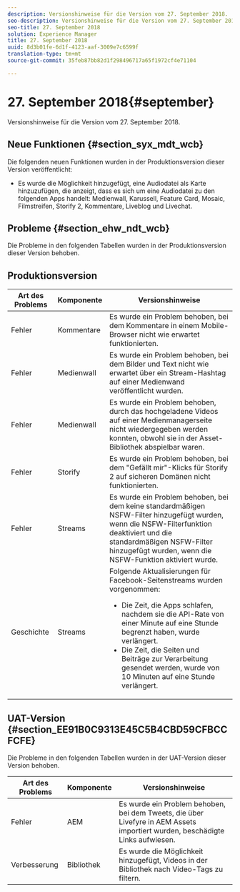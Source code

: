 ```yaml
---
description: Versionshinweise für die Version vom 27. September 2018.
seo-description: Versionshinweise für die Version vom 27. September 2018.
seo-title: 27. September 2018
solution: Experience Manager
title: 27. September 2018
uuid: 8d3b01fe-6d1f-4123-aaf-3009e7c6599f
translation-type: tm+mt
source-git-commit: 35feb87bb82d1f298496717a65f1972cf4e71104

---
```



# 27. September 2018{#september}

Versionshinweise für die Version vom 27. September 2018.

## Neue Funktionen {#section_syx_mdt_wcb}

Die folgenden neuen Funktionen wurden in der Produktionsversion dieser Version veröffentlicht:

* Es wurde die Möglichkeit hinzugefügt, eine Audiodatei als Karte hinzuzufügen, die anzeigt, dass es sich um eine Audiodatei zu den folgenden Apps handelt: Medienwall, Karussell, Feature Card, Mosaic, Filmstreifen, Storify 2, Kommentare, Liveblog und Livechat.

## Probleme {#section_ehw_ndt_wcb}

Die Probleme in den folgenden Tabellen wurden in der Produktionsversion dieser Version behoben.

## Produktionsversion

| Art des Problems | Komponente | Versionshinweise |
|--- |--- |--- |
| Fehler | Kommentare | Es wurde ein Problem behoben, bei dem Kommentare in einem Mobile-Browser nicht wie erwartet funktionierten. |
| Fehler | Medienwall | Es wurde ein Problem behoben, bei dem Bilder und Text nicht wie erwartet über ein Stream-Hashtag auf einer Medienwand veröffentlicht wurden. |
| Fehler | Medienwall | Es wurde ein Problem behoben, durch das hochgeladene Videos auf einer Medienmanagerseite nicht wiedergegeben werden konnten, obwohl sie in der Asset-Bibliothek abspielbar waren. |
| Fehler | Storify | Es wurde ein Problem behoben, bei dem "Gefällt mir"-Klicks für Storify 2 auf sicheren Domänen nicht funktionierten. |
| Fehler | Streams | Es wurde ein Problem behoben, bei dem keine standardmäßigen NSFW-Filter hinzugefügt wurden, wenn die NSFW-Filterfunktion deaktiviert und die standardmäßigen NSFW-Filter hinzugefügt wurden, wenn die NSFW-Funktion aktiviert wurde. |
| Geschichte | Streams | Folgende Aktualisierungen für Facebook-Seitenstreams wurden vorgenommen:  </br><ul><li>Die Zeit, die Apps schlafen, nachdem sie die API-Rate von einer Minute auf eine Stunde begrenzt haben, wurde verlängert. </li><li>Die Zeit, die Seiten und Beiträge zur Verarbeitung gesendet werden, wurde von 10 Minuten auf eine Stunde verlängert.</li></ul> |


## UAT-Version {#section_EE91B0C9313E45C5B4CBD59CFBCCFCFE}

Die Probleme in den folgenden Tabellen wurden in der UAT-Version dieser Version behoben.

| **Art des Problems** | **Komponente** | **Versionshinweise** |
|---|---|---|
| Fehler | AEM | Es wurde ein Problem behoben, bei dem Tweets, die über Livefyre in AEM Assets importiert wurden, beschädigte Links aufwiesen. |
| Verbesserung | Bibliothek | Es wurde die Möglichkeit hinzugefügt, Videos in der Bibliothek nach Video-Tags zu filtern. |

